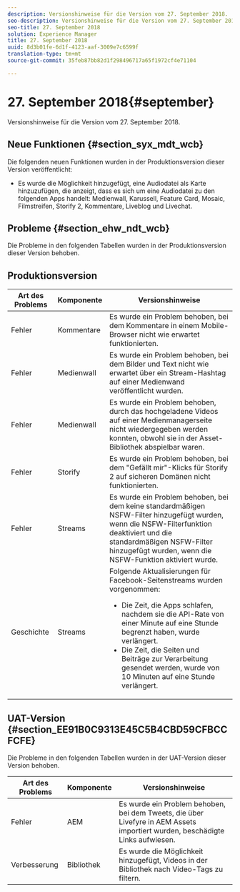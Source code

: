 ```yaml
---
description: Versionshinweise für die Version vom 27. September 2018.
seo-description: Versionshinweise für die Version vom 27. September 2018.
seo-title: 27. September 2018
solution: Experience Manager
title: 27. September 2018
uuid: 8d3b01fe-6d1f-4123-aaf-3009e7c6599f
translation-type: tm+mt
source-git-commit: 35feb87bb82d1f298496717a65f1972cf4e71104

---
```



# 27. September 2018{#september}

Versionshinweise für die Version vom 27. September 2018.

## Neue Funktionen {#section_syx_mdt_wcb}

Die folgenden neuen Funktionen wurden in der Produktionsversion dieser Version veröffentlicht:

* Es wurde die Möglichkeit hinzugefügt, eine Audiodatei als Karte hinzuzufügen, die anzeigt, dass es sich um eine Audiodatei zu den folgenden Apps handelt: Medienwall, Karussell, Feature Card, Mosaic, Filmstreifen, Storify 2, Kommentare, Liveblog und Livechat.

## Probleme {#section_ehw_ndt_wcb}

Die Probleme in den folgenden Tabellen wurden in der Produktionsversion dieser Version behoben.

## Produktionsversion

| Art des Problems | Komponente | Versionshinweise |
|--- |--- |--- |
| Fehler | Kommentare | Es wurde ein Problem behoben, bei dem Kommentare in einem Mobile-Browser nicht wie erwartet funktionierten. |
| Fehler | Medienwall | Es wurde ein Problem behoben, bei dem Bilder und Text nicht wie erwartet über ein Stream-Hashtag auf einer Medienwand veröffentlicht wurden. |
| Fehler | Medienwall | Es wurde ein Problem behoben, durch das hochgeladene Videos auf einer Medienmanagerseite nicht wiedergegeben werden konnten, obwohl sie in der Asset-Bibliothek abspielbar waren. |
| Fehler | Storify | Es wurde ein Problem behoben, bei dem "Gefällt mir"-Klicks für Storify 2 auf sicheren Domänen nicht funktionierten. |
| Fehler | Streams | Es wurde ein Problem behoben, bei dem keine standardmäßigen NSFW-Filter hinzugefügt wurden, wenn die NSFW-Filterfunktion deaktiviert und die standardmäßigen NSFW-Filter hinzugefügt wurden, wenn die NSFW-Funktion aktiviert wurde. |
| Geschichte | Streams | Folgende Aktualisierungen für Facebook-Seitenstreams wurden vorgenommen:  </br><ul><li>Die Zeit, die Apps schlafen, nachdem sie die API-Rate von einer Minute auf eine Stunde begrenzt haben, wurde verlängert. </li><li>Die Zeit, die Seiten und Beiträge zur Verarbeitung gesendet werden, wurde von 10 Minuten auf eine Stunde verlängert.</li></ul> |


## UAT-Version {#section_EE91B0C9313E45C5B4CBD59CFBCCFCFE}

Die Probleme in den folgenden Tabellen wurden in der UAT-Version dieser Version behoben.

| **Art des Problems** | **Komponente** | **Versionshinweise** |
|---|---|---|
| Fehler | AEM | Es wurde ein Problem behoben, bei dem Tweets, die über Livefyre in AEM Assets importiert wurden, beschädigte Links aufwiesen. |
| Verbesserung | Bibliothek | Es wurde die Möglichkeit hinzugefügt, Videos in der Bibliothek nach Video-Tags zu filtern. |

